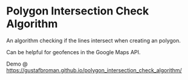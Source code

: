 # Polygon Intersection Check Algorithm
An algorithm checking if the lines intersect when creating an polygon. 

Can be helpful for geofences in the Google Maps API.

Demo @ https://gustafbroman.github.io/polygon_intersection_check_algorithm/
